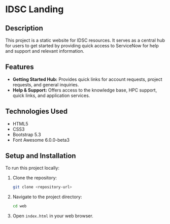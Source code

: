 # IDSC Landing 

## Description
This project is a static website for IDSC resources. It serves as a central hub for users to get started by providing quick access to ServiceNow for help and support and relevant information. 

## Features
- **Getting Started Hub:** Provides quick links for account requests, project requests, and general inquiries.
- **Help & Support:** Offers access to the knowledge base, HPC support, quick links, and application services.

## Technologies Used
- HTML5
- CSS3
- Bootstrap 5.3
- Font Awesome 6.0.0-beta3

## Setup and Installation
To run this project locally:
1. Clone the repository:
   ```bash
   git clone <repository-url>
   ```
2. Navigate to the project directory:
   ```bash
   cd web
   ```
3. Open `index.html` in your web browser.


